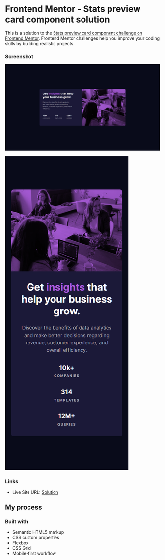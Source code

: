 # Frontend Mentor - Stats preview card component solution

This is a solution to the [Stats preview card component challenge on Frontend Mentor](https://www.frontendmentor.io/challenges/stats-preview-card-component-8JqbgoU62). Frontend Mentor challenges help you improve your coding skills by building realistic projects.

### Screenshot

![](./screenshots/desktop_design.png)

![](./screenshots/mobile_design.png)

### Links

- Live Site URL: [Solution](https://mystifying-jang-9c7e0c.netlify.app/)

## My process

### Built with

- Semantic HTML5 markup
- CSS custom properties
- Flexbox
- CSS Grid
- Mobile-first workflow
